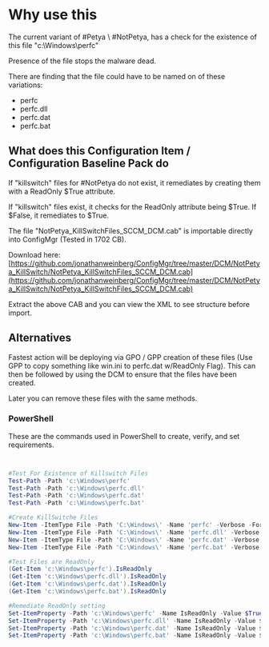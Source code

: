 # Why use this

The current variant of #Petya \ #NotPetya, has a check for the existence of this file "c:\Windows\perfc"

Presence of the file stops the malware dead.

There are finding that the file could have to be named on of these variations:

* perfc
* perfc.dll
* perfc.dat
* perfc.bat

## What does this Configuration Item / Configuration Baseline Pack do

If "killswitch" files for #NotPetya do not exist, it remediates by creating them with a ReadOnly $True attribute.

If "killswitch" files exist, it checks for the ReadOnly attribute being $True. If $False, it remediates to $True.

The file "NotPetya_KillSwitchFiles_SCCM_DCM.cab" is importable directly into ConfigMgr (Tested in 1702 CB).

Download here: [https://github.com/jonathanweinberg/ConfigMgr/tree/master/DCM/NotPetya_KillSwitch/NotPetya_KillSwitchFiles_SCCM_DCM.cab](https://github.com/jonathanweinberg/ConfigMgr/tree/master/DCM/NotPetya_KillSwitch/NotPetya_KillSwitchFiles_SCCM_DCM.cab)

Extract the above CAB and you can view the XML to see structure before import.

## Alternatives

Fastest action will be deploying via GPO / GPP creation of these files (Use GPP to copy something like win.ini to perfc.dat w/ReadOnly Flag). This can then be followed by using the DCM to ensure that the files have been created.

Later you can remove these files with the same methods.

### PowerShell

These are the commands used in PowerShell to create, verify, and set requirements.

``` powershell


#Test For Existence of Killswitch Files
Test-Path -Path 'c:\Windows\perfc'
Test-Path -Path 'c:\Windows\perfc.dll'
Test-Path -Path 'c:\Windows\perfc.dat'
Test-Path -Path 'c:\Windows\perfc.bat'

#Create KillSwitche Files
New-Item -ItemType File -Path 'C:\Windows\' -Name 'perfc' -Verbose -Force -ErrorAction Continue | Set-ItemProperty -Name IsReadOnly -Value $True
New-Item -ItemType File -Path 'C:\Windows\' -Name 'perfc.dll' -Verbose -Force -ErrorAction Continue | Set-ItemProperty -Name IsReadOnly -Value $True
New-Item -ItemType File -Path 'C:\Windows\' -Name 'perfc.dat' -Verbose -Force -ErrorAction Continue | Set-ItemProperty -Name IsReadOnly -Value $True
New-Item -ItemType File -Path 'C:\Windows\' -Name 'perfc.bat' -Verbose -Force -ErrorAction Continue | Set-ItemProperty -Name IsReadOnly -Value $True

#Test Files are ReadOnly
(Get-Item 'c:\Windows\perfc').IsReadOnly
(Get-Item 'c:\Windows\perfc.dll').IsReadOnly
(Get-Item 'c:\Windows\perfc.dat').IsReadOnly
(Get-Item 'c:\Windows\perfc.bat').IsReadOnly

#Remediate ReadOnly setting
Set-ItemProperty -Path 'c:\Windows\perfc' -Name IsReadOnly -Value $True -PassThru
Set-ItemProperty -Path 'c:\Windows\perfc.dll' -Name IsReadOnly -Value $True -PassThru
Set-ItemProperty -Path 'c:\Windows\perfc.dat' -Name IsReadOnly -Value $True -PassThru
Set-ItemProperty -Path 'c:\Windows\perfc.bat' -Name IsReadOnly -Value $True -PassThru

```